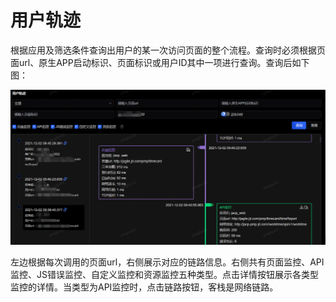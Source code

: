 # 用户轨迹

根据应用及筛选条件查询出用户的某一次访问页面的整个流程。查询时必须根据页面url、原生APP启动标识、页面标识或用户ID其中一项进行查询。查询后如下图：

![](../../image/Operation-Guide/User-Trace/User-Trace1.png)

左边根据每次调用的页面url，右侧展示对应的链路信息。右侧共有页面监控、API监控、JS错误监控、自定义监控和资源监控五种类型。点击详情按钮展示各类型监控的详情。当类型为API监控时，点击链路按钮，客栈是网络链路。
